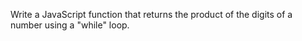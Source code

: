 Write a JavaScript function that returns the product of the digits of a number using a "while" loop.
